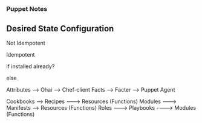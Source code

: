 ## ##############################
### Puppet Notes
## ##############################


## Desired State Configuration


Not Idempotent

 <install desired package>


Idempotent

if
    installed already?
    <dont take any action>

else 
    <install desired package>


Attributes --> Ohai --> Chef-client
Facts --> Facter --> Puppet Agent


Cookbooks --> Recipes ---> Resources (Functions)
Modules ---> Manifests --> Resources (Functions)
Roles ---> Playbooks ----> Modules (Functions)


